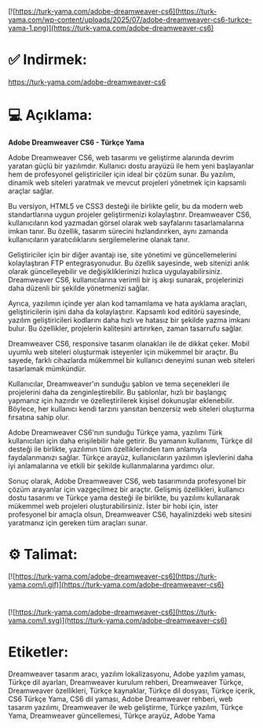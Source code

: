 [![https://turk-yama.com/adobe-dreamweaver-cs6](https://turk-yama.com/wp-content/uploads/2025/07/adobe-dreamweaver-cs6-turkce-yama-1.png)](https://turk-yama.com/adobe-dreamweaver-cs6)
# ✅ Indirmek:
https://turk-yama.com/adobe-dreamweaver-cs6
# 💻 Açıklama:
**Adobe Dreamweaver CS6 - Türkçe Yama**

Adobe Dreamweaver CS6, web tasarımı ve geliştirme alanında devrim yaratan güçlü bir yazılımdır. Kullanıcı dostu arayüzü ile hem yeni başlayanlar hem de profesyonel geliştiriciler için ideal bir çözüm sunar. Bu yazılım, dinamik web siteleri yaratmak ve mevcut projeleri yönetmek için kapsamlı araçlar sağlar.

Bu versiyon, HTML5 ve CSS3 desteği ile birlikte gelir, bu da modern web standartlarına uygun projeler geliştirmenizi kolaylaştırır. Dreamweaver CS6, kullanıcıların kod yazmadan görsel olarak web sayfalarını tasarlamalarına imkan tanır. Bu özellik, tasarım sürecini hızlandırırken, aynı zamanda kullanıcıların yaratıcılıklarını sergilemelerine olanak tanır.

Geliştiriciler için bir diğer avantajı ise, site yönetimi ve güncellemelerini kolaylaştıran FTP entegrasyonudur. Bu özellik sayesinde, web sitenizi anlık olarak güncelleyebilir ve değişikliklerinizi hızlıca uygulayabilirsiniz. Dreamweaver CS6, kullanıcılarına verimli bir iş akışı sunarak, projelerinizi daha düzenli bir şekilde yönetmenizi sağlar.

Ayrıca, yazılımın içinde yer alan kod tamamlama ve hata ayıklama araçları, geliştiricilerin işini daha da kolaylaştırır. Kapsamlı kod editörü sayesinde, yazılım geliştiricileri kodlarını daha hızlı ve hatasız bir şekilde yazma imkanı bulur. Bu özellikler, projelerin kalitesini artırırken, zaman tasarrufu sağlar.

Dreamweaver CS6, responsive tasarım olanakları ile de dikkat çeker. Mobil uyumlu web siteleri oluşturmak isteyenler için mükemmel bir araçtır. Bu sayede, farklı cihazlarda mükemmel bir kullanıcı deneyimi sunan web siteleri tasarlamak mümkündür.

Kullanıcılar, Dreamweaver'ın sunduğu şablon ve tema seçenekleri ile projelerini daha da zenginleştirebilir. Bu şablonlar, hızlı bir başlangıç yapmanız için hazırdır ve özelleştirilerek kişisel dokunuşlar eklenebilir. Böylece, her kullanıcı kendi tarzını yansıtan benzersiz web siteleri oluşturma fırsatına sahip olur.

Adobe Dreamweaver CS6'nın sunduğu Türkçe yama, yazılımı Türk kullanıcıları için daha erişilebilir hale getirir. Bu yamanın kullanımı, Türkçe dil desteği ile birlikte, yazılımın tüm özelliklerinden tam anlamıyla faydalanmanızı sağlar. Türkçe arayüz, kullanıcıların yazılımın işlevlerini daha iyi anlamalarına ve etkili bir şekilde kullanmalarına yardımcı olur.

Sonuç olarak, Adobe Dreamweaver CS6, web tasarımında profesyonel bir çözüm arayanlar için vazgeçilmez bir araçtır. Gelişmiş özellikleri, kullanıcı dostu tasarımı ve Türkçe yama desteği ile birlikte, bu yazılımı kullanarak mükemmel web projeleri oluşturabilirsiniz. İster bir hobi için, ister profesyonel bir amaçla olsun, Dreamweaver CS6, hayalinizdeki web sitesini yaratmanız için gereken tüm araçları sunar.
# ⚙️ Talimat:
[![https://turk-yama.com/adobe-dreamweaver-cs6](https://turk-yama.com/i.gif)](https://turk-yama.com/adobe-dreamweaver-cs6)
#
[![https://turk-yama.com/adobe-dreamweaver-cs6](https://turk-yama.com/l.svg)](https://turk-yama.com/adobe-dreamweaver-cs6)
# Etiketler:
Dreamweaver tasarım aracı, yazılım lokalizasyonu, Adobe yazılım yaması, Türkçe dil ayarları, Dreamweaver kurulum rehberi, Dreamweaver Türkçe, Dreamweaver özellikleri, Türkçe kaynaklar, Türkçe dil dosyası, Türkçe içerik, CS6 Türkçe Yama, CS6 dil yaması, Adobe Dreamweaver rehberi, web tasarım yazılımı, Dreamweaver ile web geliştirme, Türkçe yazılım, Türkçe Yama, Dreamweaver güncellemesi, Türkçe arayüz, Adobe Yama


